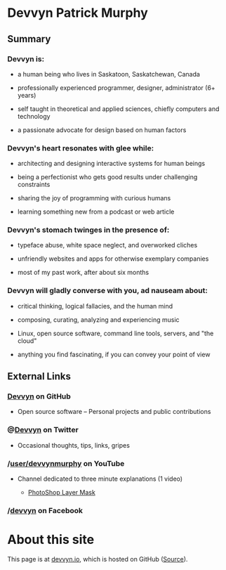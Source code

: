 ---
...

# **Devvyn Patrick Murphy**


## Summary

### Devvyn is:

- a human being who lives in Saskatoon, Saskatchewan, Canada

- professionally experienced programmer, designer, administrator (6+ years)

- self taught in theoretical and applied sciences, chiefly computers and technology

- a passionate advocate for design based on human factors

### Devvyn's heart resonates with glee while:

- architecting and designing interactive systems for human beings

- being a perfectionist who gets good results under challenging constraints

- sharing the joy of programming with curious humans

- learning something new from a podcast or web article

### Devvyn's stomach twinges in the presence of:

- typeface abuse, white space neglect, and overworked cliches

- unfriendly websites and apps for otherwise exemplary companies

- most of my past work, after about six months

### Devvyn will gladly converse with you, ad nauseam about:

- critical thinking, logical fallacies, and the human mind

- composing, curating, analyzing and experiencing music

- Linux, open source software, command line tools, servers, and "the cloud"

- anything you find fascinating, if you can convey your point of view

## External Links

### [Devvyn](https://github.com/Devvyn) on GitHub

- Open source software – Personal projects and public contributions

### @[Devvyn](https://twitter.com/Devvyn) on Twitter

- Occasional thoughts, tips, links, gripes

### /[user/devvynmurphy](https://www.youtube.com/user/devvynmurphy) on YouTube

- Channel dedicated to three minute explanations (1 video)

	- [PhotoShop Layer Mask](http://youtu.be/uRJoY5odA7k)

### /[devvyn](https://www.facebook.com/devvyn) on Facebook

# **About this site**

This page is at [devvyn.io](http://devvyn.io/), which is hosted on GitHub ([Source](https://github.com/devvyn/Devvyn.github.io)).
